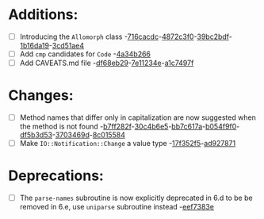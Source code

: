 
#  Additions:
 * [ ] Introducing the `Allomorph` class
      -[716cacdc](https://github.com/rakudo/rakudo/commit/716cacdc)-[4872c3f0](https://github.com/rakudo/rakudo/commit/4872c3f0)-[39bc2bdf](https://github.com/rakudo/rakudo/commit/39bc2bdf)-[1b16da19](https://github.com/rakudo/rakudo/commit/1b16da19)-[3cd51ae4](https://github.com/rakudo/rakudo/commit/3cd51ae4)
 * [ ] Add `cmp` candidates for `Code` -[4a34b266](https://github.com/rakudo/rakudo/commit/4a34b266)
 * [ ] Add CAVEATS.md file -[df68eb29](https://github.com/rakudo/rakudo/commit/df68eb29)-[7e11234e](https://github.com/rakudo/rakudo/commit/7e11234e)-[a1c7497f](https://github.com/rakudo/rakudo/commit/a1c7497f) 
#  Changes:
 * [ ] Method names that differ only in capitalization are now suggested
      when the method is not found
      -[b7ff282f](https://github.com/rakudo/rakudo/commit/b7ff282f)-[30c4b6e5](https://github.com/rakudo/rakudo/commit/30c4b6e5)-[bb7c617a](https://github.com/rakudo/rakudo/commit/bb7c617a)-[b054f9f0](https://github.com/rakudo/rakudo/commit/b054f9f0)-[df5b3d53](https://github.com/rakudo/rakudo/commit/df5b3d53)-[3703469d](https://github.com/rakudo/rakudo/commit/3703469d)-[8c015584](https://github.com/rakudo/rakudo/commit/8c015584)
 * [ ] Make `IO::Notification::Change` a value type -[17f352f5](https://github.com/rakudo/rakudo/commit/17f352f5)-[ad927871](https://github.com/rakudo/rakudo/commit/ad927871) 
#  Deprecations:
 * [ ] The `parse-names` subroutine is now explicitly deprecated in 6.d
      to be be removed in 6.e, use `uniparse` subroutine instead -[eef7383e](https://github.com/rakudo/rakudo/commit/eef7383e)